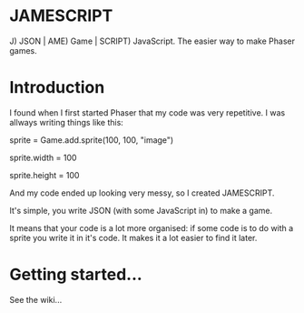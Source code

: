 # JAMESCRIPT
J) JSON | AME) Game | SCRIPT) JavaScript. The easier way to make Phaser games.

# Introduction

I found when I first started Phaser that my code was very repetitive. I was allways writing things like this:

sprite = Game.add.sprite(100, 100, "image")

sprite.width = 100

sprite.height = 100

And my code ended up looking very messy, so I created JAMESCRIPT.

It's simple, you write JSON (with some JavaScript in) to make a game.

It means that your code is a lot more organised: if some code is to do with a sprite you write it in it's code. It makes it a lot easier to find it later.


# Getting started...

See the wiki...
